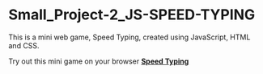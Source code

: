# Small_Project-2_JS-SPEED-TYPING
This is a mini web game, Speed Typing, created using JavaScript, HTML and CSS.

Try out this mini game on your browser [**Speed Typing**](https://zhukaijun0629.github.io/Small_Project-2_Speed-Typing/)
